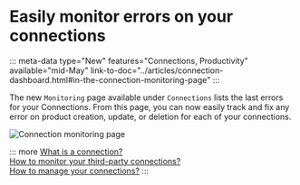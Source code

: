 # Easily monitor errors on your connections 
::: meta-data type="New" features="Connections, Productivity" available="mid-May" link-to-doc="../articles/connection-dashboard.html#in-the-connection-monitoring-page"
:::

The new `Monitoring` page available under `Connections` lists the last errors for your Connections. From this page, you can now easily track and fix any error on product creation, update, or deletion for each of your connections. 

![Connection monitoring page](../img/new-connection-monitoring-page.png)

::: more
[What is a connection?](../articles/what-is-a-connection.html)   
[How to monitor your third-party connections?](../articles/connection-dashboard.html)  
[How to manage your connections?](../articles/manage-your-connections.html) 
:::
